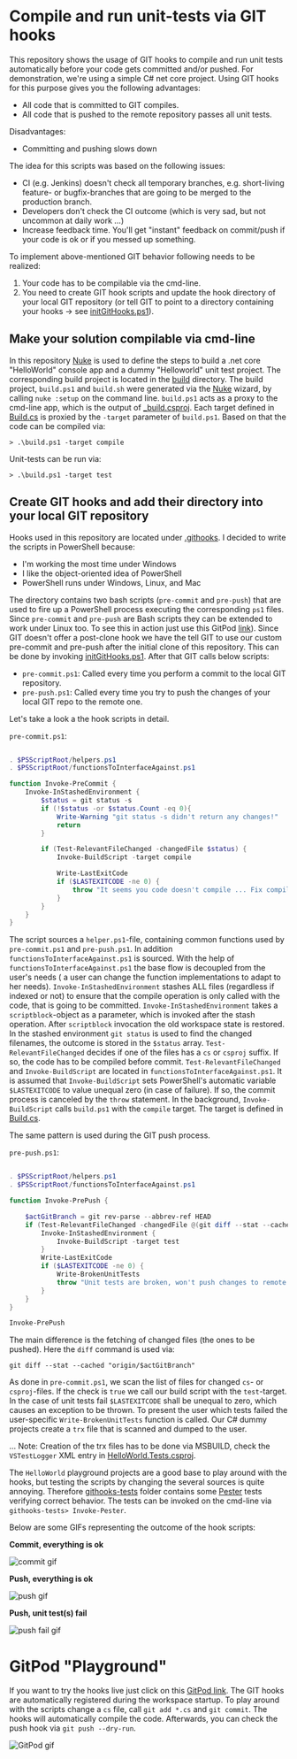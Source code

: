 # Compile and run unit-tests via GIT hooks

This repository shows the usage of GIT hooks to compile and run unit tests automatically before your code gets committed and/or pushed. For demonstration, we're using a simple C# net core project. Using GIT hooks for this purpose gives you the following advantages:

- All code that is committed to GIT compiles.
- All code that is pushed to the remote repository passes all unit tests.

Disadvantages:

- Committing and pushing slows down

The idea for this scripts was based on the following issues:

- CI (e.g. Jenkins) doesn't check all temporary branches, e.g. short-living feature- or bugfix-branches that are going to be merged to the production branch.
- Developers don't check the CI outcome (which is very sad, but not uncommon at daily work ...)
- Increase feedback time. You'll get "instant" feedback on commit/push if your code is ok or if you messed up something.

To implement above-mentioned GIT behavior following needs to be realized:

1. Your code has to be compilable via the cmd-line.
2. You need to create GIT hook scripts and update the hook directory of your local GIT repository (or tell GIT to point to a directory containing your hooks -> see [initGitHooks.ps1](https://github.com/moerwald/how-to-use-git-hooks-for-csharp-projects/blob/master/initGitHooks.ps1)).

## Make your solution compilable via cmd-line

In this repository [Nuke](https://nuke.build) is used to define the steps to build a .net core "HelloWorld" console app and a dummy "Helloworld" unit test project. The corresponding build project is located in the [build](https://github.com/moerwald/how-to-use-git-hooks-for-csharp-projects/tree/master/build) directory. The build project, `build.ps1` and `build.sh` were generated via the [Nuke](https://nuke.build) wizard, by calling ```nuke :setup``` on the command line. `build.ps1` acts as a proxy to the cmd-line app, which is the output of [_build.csproj](https://github.com/moerwald/how-to-use-git-hooks-for-csharp-projects/blob/master/build/_build.csproj). Each target defined in [Build.cs](https://github.com/moerwald/how-to-use-git-hooks-for-csharp-projects/blob/master/build/Build.cs) is proxied by the ```-target``` parameter of ```build.ps1```. Based on that the code can be compiled via:

```
> .\build.ps1 -target compile
```

Unit-tests can be run via:

```
> .\build.ps1 -target test
```

## Create GIT hooks and add their directory into your local GIT repository

Hooks used in this repository are located under [.githooks](https://github.com/moerwald/how-to-use-git-hooks-for-csharp-projects/tree/master/.githooks). I decided to write the scripts in PowerShell because:

* I'm working the most time under Windows
* I like the object-oriented idea of PowerShell
* PowerShell runs under Windows, Linux, and Mac

The directory contains two bash scripts (```pre-commit``` and ```pre-push```) that are used to fire up a PowerShell process executing the corresponding `ps1` files. Since ```pre-commit``` and ```pre-push``` are Bash scripts they can be extended to work under Linux too. To see this in action just use this GitPod [link](https://gitpod.io/#https://github.com/moerwald/how-to-use-git-hooks-for-csharp-projects/tree/master/.githooks)). Since GIT doesn't offer a post-clone hook we have the tell GIT to use our custom pre-commit and pre-push after the initial clone of this repository. This can be done by invoking [initGitHooks.ps1](https://github.com/moerwald/how-to-use-git-hooks-for-csharp-projects/blob/master/initGitHooks.ps1). After that GIT calls below scripts:

* ```pre-commit.ps1```: Called every time you perform a commit to the local GIT repository.
* ```pre-push.ps1```: Called every time you try to push the changes of your local GIT repo to the remote one.

Let's take a look a the hook scripts in detail.

```pre-commit.ps1```:

```PowerShell

. $PSScriptRoot/helpers.ps1
. $PSScriptRoot/functionsToInterfaceAgainst.ps1

function Invoke-PreCommit {
    Invoke-InStashedEnvironment { 
        $status = git status -s
        if (!$status -or $status.Count -eq 0){
            Write-Warning "git status -s didn't return any changes!"
            return
        }

        if (Test-RelevantFileChanged -changedFile $status) {
            Invoke-BuildScript -target compile

            Write-LastExitCode
            if ($LASTEXITCODE -ne 0) {
                throw "It seems you code doesn't compile ... Fix compilation error(s) before commiting"
            }
        }
    }
}

```

The script sources a `helper.ps1`-file, containing common functions used by `pre-commit.ps1` and `pre-push.ps1`. In addition `functionsToInterfaceAgainst.ps1` is sourced. With the help of `functionsToInterfaceAgainst.ps1` the base flow is decoupled from the user's needs ( a user can change the function implementations to adapt to her needs).
`Invoke-InStashedEnvironment` stashes ALL files (regardless if indexed or not) to ensure that the compile operation is only called with the code, that is going to be committed. `Invoke-InStashedEnvironment` takes a `scriptblock`-object as a parameter, which is invoked after the stash operation. After `scriptblock` invocation the old workspace state is restored.
In the stashed environment ```git status``` is used to find the changed filenames, the outcome is stored in the `$status` array. `Test-RelevantFileChanged` decides if one of the files has a `cs` or `csproj` suffix. If so, the code has to be compiled before commit. `Test-RelevantFileChanged` and `Invoke-BuildScript` are located in `functionsToInterfaceAgainst.ps1`. It is assumed that `Invoke-BuildScript` sets PowerShell's automatic variable `$LASTEXITCODE` to value unequal zero (in case of failure). If so, the commit process is canceled by the `throw` statement. In the background, `Invoke-BuildScript` calls ```build.ps1``` with the ```compile``` target. The target is defined in [Build.cs](https://github.com/moerwald/c-sharp-git-hooks/blob/feature/repo-description/build/Build.cs).

The same pattern is used during the GIT push process.

```pre-push.ps1```:

```PowerShell

. $PSScriptRoot/helpers.ps1
. $PSScriptRoot/functionsToInterfaceAgainst.ps1

function Invoke-PrePush {

    $actGitBranch = git rev-parse --abbrev-ref HEAD
    if (Test-RelevantFileChanged -changedFile @(git diff --stat --cached "origin/$actGitBranch")) {
        Invoke-InStashedEnvironment { 
            Invoke-BuildScript -target test
        }
        Write-LastExitCode
        if ($LASTEXITCODE -ne 0) {
            Write-BrokenUnitTests
            throw "Unit tests are broken, won't push changes to remote repository"
        }
    }
}

Invoke-PrePush

```

The main difference is the fetching of changed files (the ones to be pushed). Here the `diff` command is used via:

```
git diff --stat --cached "origin/$actGitBranch"
```

As done in `pre-commit.ps1`, we scan the list of files for changed `cs`- or `csproj`-files. If the check is `true` we call our build script with the `test`-target. In the case of unit tests fail `$LASTEXITCODE` shall be unequal to zero, which causes an exception to be thrown. To present the user which tests failed the user-specific `Write-BrokenUnitTests` function is called. Our C# dummy projects create a `trx` file that is scanned and dumped to the user.

... Note: Creation of the trx files has to be done via MSBUILD, check the `VSTestLogger` XML entry in [HelloWorld.Tests.csproj](https://github.com/moerwald/how-to-use-git-hooks-for-csharp-projects/blob/84cbab0c960e04825ba4a8cd7507e66aa47d558e/src/project-cmd-line-app/HelloWorld/HelloWorld.Tests/HelloWorld.Tests.csproj#L15).

The `HelloWorld` playground projects are a good base to play around with the hooks, but testing the scripts by changing the several sources is quite annoying. Therefore  [githooks-tests](https://github.com/moerwald/how-to-use-git-hooks-for-csharp-projects/tree/master/githooks-tests) folder contains some [Pester](https://github.com/pester/Pester) tests verifying correct behavior. The tests can be invoked on the cmd-line via `githooks-tests> Invoke-Pester`.

Below are some GIFs representing the outcome of the hook scripts:

**Commit, everything is ok**

![commit gif](docu/gifs/git-commit-hook.gif)

**Push, everything is ok**

![push gif](docu/gifs/git-push-hook.gif)

**Push, unit test(s) fail**

![push fail gif](docu/gifs/git-push-hook-failure.gif)


# GitPod "Playground"

If you want to try the hooks live just click on this [GitPod link](https://gitpod.io/#https://github.com/moerwald/how-to-use-git-hooks-for-csharp-projects). The GIT hooks are automatically registered during the workspace startup. To play around with the scripts change a `cs` file, call `git add *.cs` and `git commit`. The hooks will automatically compile the code. Afterwards, you can check the push hook via `git push --dry-run`.

![GitPod gif](docu/gifs/gitpod.gif)
